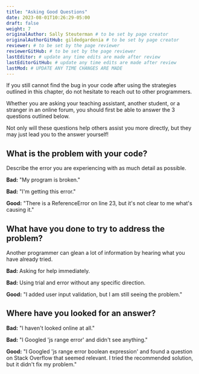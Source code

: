 ```yaml
---
title: "Asking Good Questions"
date: 2023-08-01T10:26:29-05:00
draft: false
weight: 7
originalAuthor: Sally Steuterman # to be set by page creator
originalAuthorGitHub: gildedgardenia # to be set by page creator
reviewer: # to be set by the page reviewer
reviewerGitHub: # to be set by the page reviewer
lastEditor: # update any time edits are made after review
lastEditorGitHub: # update any time edits are made after review
lastMod: # UPDATE ANY TIME CHANGES ARE MADE
---
```


If you still cannot find the bug in your code after using the strategies outlined in this chapter, do not hesitate to reach out to other programmers.

Whether you are asking your teaching assistant, another student, or a stranger in an online forum, you should first be able to answer the 3 questions outlined below.

Not only will these questions help others assist you more directly, but they may just lead you to the answer yourself!

## What is the problem with your code?

Describe the error you are experiencing with as much detail as possible.

**Bad:** "My program is broken."

**Bad:** "I'm getting this error."

**Good:** "There is a ReferenceError on line 23, but it's not clear to me what's causing it."

## What have you done to try to address the problem?

Another programmer can glean a lot of information by hearing what you have already tried.

**Bad:** Asking for help immediately.

**Bad:** Using trial and error without any specific direction.

**Good:** "I added user input validation, but I am still seeing the problem."

## Where have you looked for an answer?

**Bad:** "I haven't looked online at all."

**Bad:** "I Googled 'js range error' and didn't see anything."

**Good:** "I Googled 'js range error boolean expression' and found a question on Stack Overflow that seemed relevant. I tried the recommended solution, but it didn't fix my problem."


